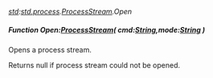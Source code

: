 _[std](../../modules/std/std-module.md):[std.process](../../modules/std/std-process.md).[ProcessStream](../../modules/std/std-process-processstream.md).Open_
##### Function Open:[ProcessStream](../../modules/std/std-process-processstream.md)( cmd:[String](../../modules/wonkey/wonkey-types-string.md),mode:[String](../../modules/wonkey/wonkey-types-string.md) )
Opens a process stream.

Returns null if process stream could not be opened.
